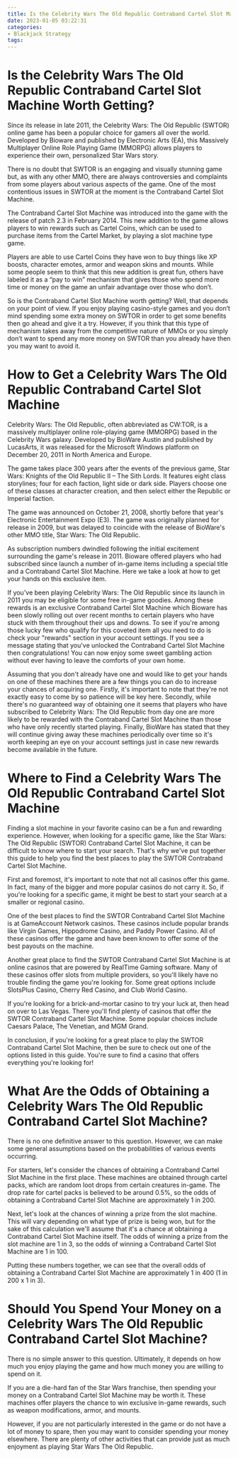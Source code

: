 ```yaml
---
title: Is the Celebrity Wars The Old Republic Contraband Cartel Slot Machine Worth Getting
date: 2023-01-05 03:22:31
categories:
- Blackjack Strategy
tags:
---
```



#  Is the Celebrity Wars The Old Republic Contraband Cartel Slot Machine Worth Getting?

Since its release in late 2011, the Celebrity Wars: The Old Republic (SWTOR) online game has been a popular choice for gamers all over the world. Developed by Bioware and published by Electronic Arts (EA), this Massively Multiplayer Online Role Playing Game (MMORPG) allows players to experience their own, personalized Star Wars story.

There is no doubt that SWTOR is an engaging and visually stunning game but, as with any other MMO, there are always controversies and complaints from some players about various aspects of the game. One of the most contentious issues in SWTOR at the moment is the Contraband Cartel Slot Machine.

The Contraband Cartel Slot Machine was introduced into the game with the release of patch 2.3 in February 2014. This new addition to the game allows players to win rewards such as Cartel Coins, which can be used to purchase items from the Cartel Market, by playing a slot machine type game.

Players are able to use Cartel Coins they have won to buy things like XP boosts, character emotes, armor and weapon skins and mounts. While some people seem to think that this new addition is great fun, others have labeled it as a “pay to win” mechanism that gives those who spend more time or money on the game an unfair advantage over those who don’t.

So is the Contraband Cartel Slot Machine worth getting? Well, that depends on your point of view. If you enjoy playing casino-style games and you don’t mind spending some extra money on SWTOR in order to get some benefits then go ahead and give it a try. However, if you think that this type of mechanism takes away from the competitive nature of MMOs or you simply don’t want to spend any more money on SWTOR than you already have then you may want to avoid it.

#  How to Get a Celebrity Wars The Old Republic Contraband Cartel Slot Machine

Celebrity Wars: The Old Republic, often abbreviated as CW:TOR, is a massively multiplayer online role-playing game (MMORPG) based in the Celebrity Wars galaxy. Developed by BioWare Austin and published by LucasArts, it was released for the Microsoft Windows platform on December 20, 2011 in North America and Europe.

The game takes place 300 years after the events of the previous game, Star Wars: Knights of the Old Republic II – The Sith Lords. It features eight class storylines; four for each faction, light side or dark side. Players choose one of these classes at character creation, and then select either the Republic or Imperial faction.

The game was announced on October 21, 2008, shortly before that year's Electronic Entertainment Expo (E3). The game was originally planned for release in 2009, but was delayed to coincide with the release of BioWare's other MMO title, Star Wars: The Old Republic.

As subscription numbers dwindled following the initial excitement surrounding the game's release in 2011. Bioware offered players who had subscribed since launch a number of in-game items including a special title and a Contraband Cartel Slot Machine. Here we take a look at how to get your hands on this exclusive item.

If you've been playing Celebrity Wars: The Old Republic since its launch in 2011 you may be eligible for some free in-game goodies. Among these rewards is an exclusive Contraband Cartel Slot Machine which Bioware has been slowly rolling out over recent months to certain players who have stuck with them throughout their ups and downs.  To see if you're among those lucky few who qualify for this coveted item all you need to do is check your "rewards" section in your account settings. If you see a message stating that you've unlocked the Contraband Cartel Slot Machine then congratulations! You can now enjoy some sweet gambling action without ever having to leave the comforts of your own home.

Assuming that you don't already have one and would like to get your hands on one of these machines there are a few things you can do to increase your chances of acquiring one. Firstly, it's important to note that they're not exactly easy to come by so patience will be key here. Secondly, while there's no guaranteed way of obtaining one it seems that players who have subscribed to Celebrity Wars: The Old Republic from day one are more likely to be rewarded with the Contraband Cartel Slot Machine than those who have only recently started playing.  Finally, BioWare has stated that they will continue giving away these machines periodically over time so it's worth keeping an eye on your account settings just in case new rewards become available in the future.

#  Where to Find a Celebrity Wars The Old Republic Contraband Cartel Slot Machine

Finding a slot machine in your favorite casino can be a fun and rewarding experience. However, when looking for a specific game, like the Star Wars: The Old Republic (SWTOR) Contraband Cartel Slot Machine, it can be difficult to know where to start your search. That's why we've put together this guide to help you find the best places to play the SWTOR Contraband Cartel Slot Machine.

First and foremost, it's important to note that not all casinos offer this game. In fact, many of the bigger and more popular casinos do not carry it. So, if you're looking for a specific game, it might be best to start your search at a smaller or regional casino.

One of the best places to find the SWTOR Contraband Cartel Slot Machine is at GameAccount Network casinos. These casinos include popular brands like Virgin Games, Hippodrome Casino, and Paddy Power Casino. All of these casinos offer the game and have been known to offer some of the best payouts on the machine.

Another great place to find the SWTOR Contraband Cartel Slot Machine is at online casinos that are powered by RealTime Gaming software. Many of these casinos offer slots from multiple providers, so you'll likely have no trouble finding the game you're looking for. Some great options include SlotsPlus Casino, Cherry Red Casino, and Club World Casino.

If you're looking for a brick-and-mortar casino to try your luck at, then head on over to Las Vegas. There you'll find plenty of casinos that offer the SWTOR Contraband Cartel Slot Machine. Some popular choices include Caesars Palace, The Venetian, and MGM Grand.

In conclusion, if you're looking for a great place to play the SWTOR Contraband Cartel Slot Machine, then be sure to check out one of the options listed in this guide. You're sure to find a casino that offers everything you're looking for!

#  What Are the Odds of Obtaining a Celebrity Wars The Old Republic Contraband Cartel Slot Machine?

There is no one definitive answer to this question. However, we can make some general assumptions based on the probabilities of various events occurring.

For starters, let's consider the chances of obtaining a Contraband Cartel Slot Machine in the first place. These machines are obtained through cartel packs, which are random loot drops from certain creatures in-game. The drop rate for cartel packs is believed to be around 0.5%, so the odds of obtaining a Contraband Cartel Slot Machine are approximately 1 in 200.

Next, let's look at the chances of winning a prize from the slot machine. This will vary depending on what type of prize is being won, but for the sake of this calculation we'll assume that it's a chance at obtaining a Contraband Cartel Slot Machine itself. The odds of winning a prize from the slot machine are 1 in 3, so the odds of winning a Contraband Cartel Slot Machine are 1 in 100.

Putting these numbers together, we can see that the overall odds of obtaining a Contraband Cartel Slot Machine are approximately 1 in 400 (1 in 200 x 1 in 3).

#  Should You Spend Your Money on a Celebrity Wars The Old Republic Contraband Cartel Slot Machine?

There is no simple answer to this question. Ultimately, it depends on how much you enjoy playing the game and how much money you are willing to spend on it.

If you are a die-hard fan of the Star Wars franchise, then spending your money on a Contraband Cartel Slot Machine may be worth it. These machines offer players the chance to win exclusive in-game rewards, such as weapon modifications, armor, and mounts.

However, if you are not particularly interested in the game or do not have a lot of money to spare, then you may want to consider spending your money elsewhere. There are plenty of other activities that can provide just as much enjoyment as playing Star Wars The Old Republic.